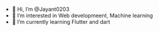 - 👋 Hi, I’m @Jayant0203
- 👀 I’m interested in Web developmeent, Machine learning
- 🌱 I’m currently learning Flutter and dart
